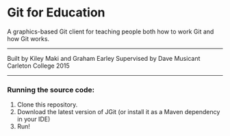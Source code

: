 # Git for Education
A graphics-based Git client for teaching people both how to work Git and how Git works.

***

Built by Kiley Maki and Graham Earley
Supervised by Dave Musicant
Carleton College 2015

***

### Running the source code:
1. Clone this repository.
2. Download the latest version of JGit (or install it as a Maven dependency in your IDE)
3. Run!
